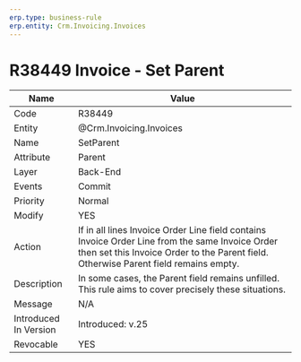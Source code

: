 ```yaml
---
erp.type: business-rule
erp.entity: Crm.Invoicing.Invoices
---
```


# R38449 Invoice - Set Parent

| Name | Value |
| ---- | ----- |
| Code | R38449 |
| Entity | @Crm.Invoicing.Invoices |
| Name | SetParent |
| Attribute | Parent |
| Layer | Back-End                                        |
| Events | Commit |
| Priority | Normal |
| Modify | YES |
| Action |If in all lines Invoice Order Line field contains Invoice Order Line from the same Invoice Order then set this Invoice Order to the Parent field. Otherwise Parent field remains empty. |
| Description | In some cases, the Parent field remains unfilled. This rule aims to cover precisely these situations. |
| Message |N/A|
| Introduced In Version | Introduced: v.25<br> |
| Revocable | YES |
